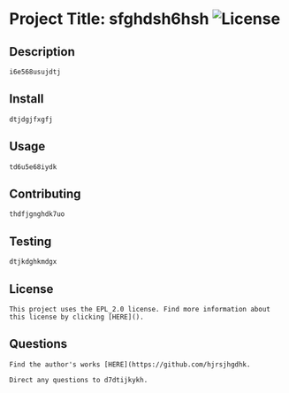 # Project Title: sfghdsh6hsh ![License](https://img.shields.io/badge/License-EPL_2.0-blue)

## Description
    i6e568usujdtj
    
## Install
    dtjdgjfxgfj
    
## Usage
    td6u5e68iydk
    
## Contributing
    thdfjgnghdk7uo
    
## Testing
    dtjkdghkmdgx

## License
    This project uses the EPL_2.0 license. Find more information about this license by clicking [HERE]().

## Questions
    Find the author's works [HERE](https://github.com/hjrsjhgdhk.
 
    Direct any questions to d7dtijkykh.